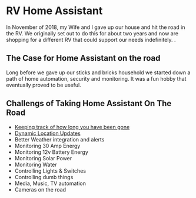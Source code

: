 # RV Home Assistant
In November of 2018, my Wife and I gave up our house and hit the road in the RV. We originally set out to do this for about two years and now are shopping for a different RV that could support our needs indefinitely. .

## The Case for Home Assistant on the road
Long before we gave up our sticks and bricks household we started down a path of home automation, security and monitoring. It was a fun hobby that eventually proved to be useful. 

## Challengs of Taking Home Assistant On The Road
* [Keeping track of how long you have been gone](DaysOnRoad.md)
* [Dynamic Location Updates ](DynamicLocationUpdates.md)
* Better Weather integration and alerts
* Monitoring 30 Amp Energy
* Monitoring 12v Battery Energy
* Monitoring Solar Power
* Monitoring Water
* Controlling Lights & Switches
* Controlling dumb things
* Media, Music, TV automation
* Cameras on the road
